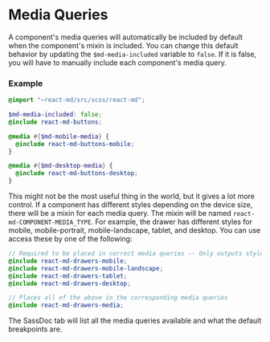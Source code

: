# Media Queries

A component's media queries will automatically be included by default when the
component's mixin is included. You can change this default behavior by updating
the `$md-media-included` variable to `false`. If it is false, you will have to
manually include each component's media query.

### Example

```scss
@import "~react-md/src/scss/react-md";

$md-media-included: false;
@include react-md-buttons;

@media #{$md-mobile-media} {
  @include react-md-buttons-mobile;
}

@media #{$md-desktop-media} {
  @include react-md-buttons-desktop;
}
```

This might not be the most useful thing in the world, but it gives a lot more
control. If a component has different styles depending on the device size, there
will be a mixin for each media query. The mixin will be named
`react-md-COMPONENT-MEDIA_TYPE`. For example, the drawer has different styles
for mobile, mobile-portrait, mobile-landscape, tablet, and desktop. You can use
access these by one of the following:

```scss
// Required to be placed in correct media queries -- Only outputs styles
@include react-md-drawers-mobile;
@include react-md-drawers-mobile-landscape;
@include react-md-drawers-tablet;
@include react-md-drawers-desktop;

// Places all of the above in the corresponding media queries
@include react-md-drawers-media;
```

The SassDoc tab will list all the media queries available and what the default
breakpoints are.
